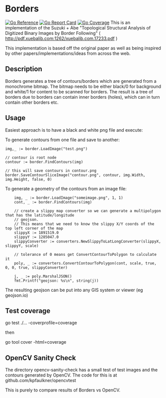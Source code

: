 # Borders

[![Go Reference](https://pkg.go.dev/badge/github.com/kpfaulkner/borders.svg)](https://pkg.go.dev/github.com/kpfaulkner/borders)
[![Go Report Card](https://goreportcard.com/badge/github.com/kpfaulkner/borders)](https://goreportcard.com/report/github.com/kpfaulkner/borders)
[![Go Coverage](https://github.com/kpfaulkner/borders/wiki/coverage.svg)](https://raw.githack.com/wiki/kpfaulkner/borders/coverage.html)
This is an implementation of the Suzuki + Abe "Topological Structural Analysis of Digitized Binary Images by Border Following"
( http://pdf.xuebalib.com:1262/xuebalib.com.17233.pdf )

This implementation is based off the original paper as well as being inspired by other papers/implementations/ideas from across the web.

## Description

Borders generates a tree of contours/borders which are generated from a monochrome bitmap. The bitmap needs to be either black/0 for background and white/1 for content to be scanned for borders.
The result is a tree of borders due to borders can contain inner borders (holes), which can in turn contain other borders etc.


## Usage

Easiest approach is to have a black and white png file and execute:

To generate contours from one file and save to another:
```
img,_ := border.LoadImage("test.png")

// contour is root node
contour := border.FindContours(img)   

// this will save contours in contour.png
border.SaveContourSliceImage("contour.png", contour, img.Width, img.Height, false, 0) 
```

To generate a geometry of the contours from an image file:
```
	img, _ := border.LoadImage("someimage.png", 1, 1)
	cont, _ := border.FindContours(img)
	
	// create a slippy map converter so we can generate a multipolygon that has the latitude/longitude
	// geojson.
	// This means that we need to know the slippy X/Y coords of the top left corner of the map
	slippyX := 1891519.0
	slippyY := 1285047.0
	slippyConverter := converters.NewSlippyToLatLongConverter(slippyX, slippyY, scale)

	// tolerance of 0 means get ConvertContourToPolygon to calculate it
	poly, _ := converters.ConvertContourToPolygon(cont, scale, true, 0, 0, true, slippyConverter)
	
	j, _ := poly.MarshalJSON()
	fmt.Printf("geojson: %s\n", string(j))
```

The resulting geojson can be put into any GIS system or viewer (eg geojson.io)


## Test coverage

go test ./... -coverprofile=coverage

then

go tool cover -html=coverage


## OpenCV Sanity Check

The directory opencv-sanity-check has a small test of test images and the contours generated by OpenCV. The code for
this is at github.com/kpfaulkner/opencvtest

This is purely to compare results of Borders vs OpenCV.





